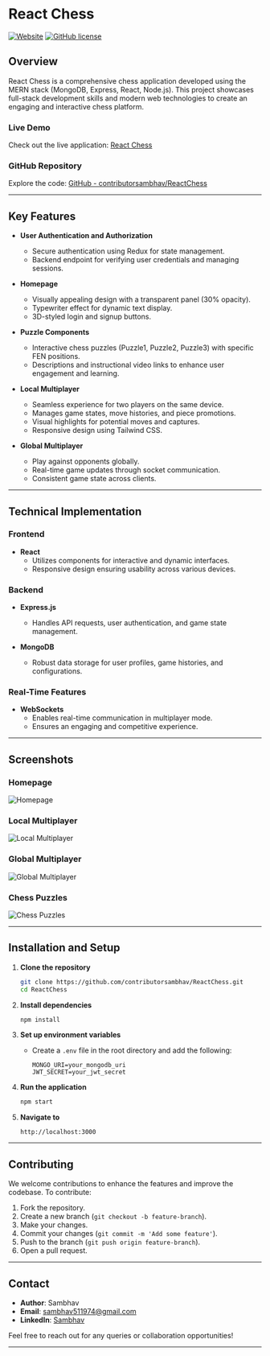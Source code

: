 # React Chess

[![Website](https://img.shields.io/website-up-down-green-red/http/reactchess.onrender.com.svg)](https://reactchess.onrender.com/)
[![GitHub license](https://img.shields.io/badge/license-MIT-blue.svg)](https://github.com/contributorsambhav/ReactChess/blob/main/LICENSE)

## Overview

React Chess is a comprehensive chess application developed using the MERN stack (MongoDB, Express, React, Node.js). This project showcases full-stack development skills and modern web technologies to create an engaging and interactive chess platform.

### Live Demo
Check out the live application: [React Chess](https://reactchess.onrender.com/)

### GitHub Repository
Explore the code: [GitHub - contributorsambhav/ReactChess](https://github.com/contributorsambhav/ReactChess)

---

## Key Features

- **User Authentication and Authorization**
  - Secure authentication using Redux for state management.
  - Backend endpoint for verifying user credentials and managing sessions.

- **Homepage**
  - Visually appealing design with a transparent panel (30% opacity).
  - Typewriter effect for dynamic text display.
  - 3D-styled login and signup buttons.

- **Puzzle Components**
  - Interactive chess puzzles (Puzzle1, Puzzle2, Puzzle3) with specific FEN positions.
  - Descriptions and instructional video links to enhance user engagement and learning.

- **Local Multiplayer**
  - Seamless experience for two players on the same device.
  - Manages game states, move histories, and piece promotions.
  - Visual highlights for potential moves and captures.
  - Responsive design using Tailwind CSS.

- **Global Multiplayer**
  - Play against opponents globally.
  - Real-time game updates through socket communication.
  - Consistent game state across clients.

---

## Technical Implementation

### Frontend

- **React**
  - Utilizes components for interactive and dynamic interfaces.
  - Responsive design ensuring usability across various devices.

### Backend

- **Express.js**
  - Handles API requests, user authentication, and game state management.

- **MongoDB**
  - Robust data storage for user profiles, game histories, and configurations.

### Real-Time Features

- **WebSockets**
  - Enables real-time communication in multiplayer mode.
  - Ensures an engaging and competitive experience.

---

## Screenshots

### Homepage
![Homepage](https://via.placeholder.com/800x400.png?text=Homepage)

### Local Multiplayer
![Local Multiplayer](https://via.placeholder.com/800x400.png?text=Local+Multiplayer)

### Global Multiplayer
![Global Multiplayer](https://via.placeholder.com/800x400.png?text=Global+Multiplayer)

### Chess Puzzles
![Chess Puzzles](https://via.placeholder.com/800x400.png?text=Chess+Puzzles)

---

## Installation and Setup

1. **Clone the repository**
   ```bash
   git clone https://github.com/contributorsambhav/ReactChess.git
   cd ReactChess
   ```

2. **Install dependencies**
   ```bash
   npm install
   ```

3. **Set up environment variables**
   - Create a `.env` file in the root directory and add the following:
     ```
     MONGO_URI=your_mongodb_uri
     JWT_SECRET=your_jwt_secret
     ```

4. **Run the application**
   ```bash
   npm start
   ```

5. **Navigate to**
   ```
   http://localhost:3000
   ```

---

## Contributing

We welcome contributions to enhance the features and improve the codebase. To contribute:

1. Fork the repository.
2. Create a new branch (`git checkout -b feature-branch`).
3. Make your changes.
4. Commit your changes (`git commit -m 'Add some feature'`).
5. Push to the branch (`git push origin feature-branch`).
6. Open a pull request.

---


## Contact

- **Author**: Sambhav 
- **Email**: [sambhav511974@gmail.com](mailto:sambhav511974@gmail.com)
- **LinkedIn**: [Sambhav]([https://www.linkedin.com/in/sambhavjain/](https://www.linkedin.com/in/sambhav-2535a8285/))

Feel free to reach out for any queries or collaboration opportunities!

---
